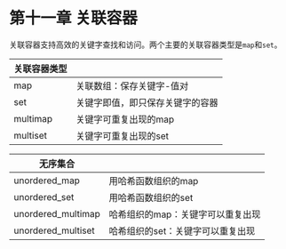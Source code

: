 # 第十一章 关联容器

关联容器支持高效的关键字查找和访问。两个主要的关联容器类型是`map`和`set`。

| 关联容器类型 |                                  |
| ------------ | -------------------------------- |
| map          | 关联数组：保存关键字-值对        |
| set          | 关键字即值，即只保存关键字的容器 |
| multimap     | 关键字可重复出现的map            |
| multiset     | 关键字可重复出现的set            |

| 无序集合           |                                   |
| ------------------ | --------------------------------- |
| unordered_map      | 用哈希函数组织的map               |
| unordered_set      | 用哈希函数组织的set               |
| unordered_multimap | 哈希组织的map：关键字可以重复出现 |
| unordered_multiset | 哈希组织的set：关键字可以重复出现 |

